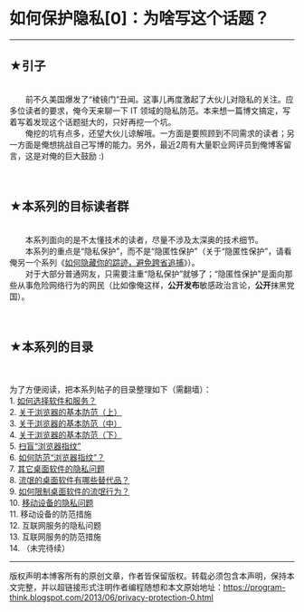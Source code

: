 # 如何保护隐私[0]：为啥写这个话题？ 

-----

<div class="post-body entry-content">
<h2>★引子</h2><br/>
　　前不久美国爆发了“棱镜门”丑闻。这事儿再度激起了大伙儿对隐私的关注。应多位读者的要求，俺今天来聊一下 IT 领域的隐私防范。本来想一篇博文搞定，写着写着发现这个话题挺大的，只好再挖一个坑。<br/>
　　俺挖的坑有点多，还望大伙儿谅解哦。一方面是要照顾到不同需求的读者；另一方面是俺想挑战自己写博的能力。另外，最近2周有大量职业网评员到俺博客留言，这是对俺的巨大鼓励 :)<br/>
<a name="more"></a><br/>
<br/>
<h2>★本系列的目标读者群</h2><br/>
　　本系列面向的是不太懂技术的读者，尽量不涉及太深奥的技术细节。<br/>
　　本系列的重点是“隐私保护”，而不是“隐匿性保护”（关于“隐匿性保护”，请看俺另一个系列《<a href="../../2010/04/howto-cover-your-tracks-0.md">如何隐藏你的踪迹，避免跨省追捕</a>》）。<br/>
　　对于大部分普通网友，只需要注重“隐私保护”就够了；“隐匿性保护”是面向那些从事危险网络行为的网民（比如像俺这样，<b>公开发布</b>敏感政治言论，<b>公开</b>抹黑党国）。<br/>
<br/>
<br/>
<h2>★本系列的目录</h2><a name="index"> </a><br/>
<br/>
为了方便阅读，把本系列帖子的目录整理如下（需翻墙）： <br/>
1. <a href="../../2013/06/privacy-protection-1.md">如何选择软件和服务？</a><br/>
2. <a href="../../2013/06/privacy-protection-2.md">关于浏览器的基本防范（上）</a><br/>
3. <a href="../../2013/07/privacy-protection-3.md">关于浏览器的基本防范（中）</a><br/>
4. <a href="../../2013/07/privacy-protection-4.md">关于浏览器的基本防范（下）</a><br/>
5. <a href="../../2014/01/privacy-protection-5.md">扫盲“浏览器指纹”</a><br/>
6. <a href="../../2014/01/privacy-protection-6.md">如何防范“浏览器指纹”？</a><br/>
7. <a href="../../2014/08/privacy-protection-7.md">其它桌面软件的隐私问题</a><br/>
8. <a href="../../2014/08/privacy-protection-8.md">流氓的桌面软件有哪些替代品？</a><br/>
9. <a href="../../2014/08/privacy-protection-9.md">如何限制桌面软件的流氓行为？</a><br/>
10. <a href="../../2015/01/privacy-protection-10.md">移动设备的隐私问题</a><br/>
11. 移动设备的防范措施<br/>
12. 互联网服务的隐私问题<br/>
13. 互联网服务的防范措施<br/>
14. （未完待续）
</div>


------------------------------------------------

版权声明本博客所有的原创文章，作者皆保留版权。转载必须包含本声明，保持本文完整，并以超链接形式注明作者编程随想和本文原始地址：https://program-think.blogspot.com/2013/06/privacy-protection-0.html
